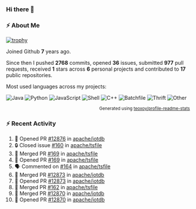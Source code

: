 ### Hi there 👋

### :zap: About Me

[![trophy](https://github-profile-trophy.vercel.app/?username=HTHou&theme=onedark)](https://github.com/ryo-ma/github-profile-trophy)
   
Joined Github **7** years ago.

Since then I pushed **2768** commits, opened **36** issues, submitted **977** pull requests, received **1** stars across **6** personal projects and contributed to **17** public repositories.

Most used languages across my projects:

![Java](https://img.shields.io/static/v1?style=flat-square&label=%E2%A0%80&color=555&labelColor=%23b07219&message=Java%EF%B8%B196.4%25)
![Python](https://img.shields.io/static/v1?style=flat-square&label=%E2%A0%80&color=555&labelColor=%233572A5&message=Python%EF%B8%B10.8%25)
![JavaScript](https://img.shields.io/static/v1?style=flat-square&label=%E2%A0%80&color=555&labelColor=%23f1e05a&message=JavaScript%EF%B8%B10.6%25)
![Shell](https://img.shields.io/static/v1?style=flat-square&label=%E2%A0%80&color=555&labelColor=%2389e051&message=Shell%EF%B8%B10.4%25)
![C++](https://img.shields.io/static/v1?style=flat-square&label=%E2%A0%80&color=555&labelColor=%23f34b7d&message=C%2B%2B%EF%B8%B10.4%25)
![Batchfile](https://img.shields.io/static/v1?style=flat-square&label=%E2%A0%80&color=555&labelColor=%23C1F12E&message=Batchfile%EF%B8%B10.3%25)
![Thrift](https://img.shields.io/static/v1?style=flat-square&label=%E2%A0%80&color=555&labelColor=%23D12127&message=Thrift%EF%B8%B10.2%25)
![Other](https://img.shields.io/static/v1?style=flat-square&label=%E2%A0%80&color=555&labelColor=%23ededed&message=Other%EF%B8%B10.4%25)

<p align="right"><sub>Generated using <a href="https://github.com/marketplace/actions/profile-readme-stats">teoxoy/profile-readme-stats</a></sub></p>


<!--![](https://github.com/HTHou/HTHou/blob/output/github-contribution-grid-snake.svg)-->

<!--![Haonan Hou's github stats](https://github-readme-stats.vercel.app/api?username=HTHou&count_private=true&show_icons=true&theme=onedark)-->

<!--![Haonan Hou's wakatime stats](https://github-readme-stats.vercel.app/api/wakatime?username=HTHou&layout=compact&theme=onedark)-->

<!--![Top Langs](https://github-readme-stats.vercel.app/api/top-langs/?username=HTHou&theme=onedark&layout=compact)-->

### :zap: Recent Activity
<!--START_SECTION:activity-->
1. 💪 Opened PR [#12876](https://github.com/apache/iotdb/pull/12876) in [apache/iotdb](https://github.com/apache/iotdb)
2. 🔒 Closed issue [#160](https://github.com/apache/tsfile/issues/160) in [apache/tsfile](https://github.com/apache/tsfile)
3. 🎉 Merged PR [#169](https://github.com/apache/tsfile/pull/169) in [apache/tsfile](https://github.com/apache/tsfile)
4. 💪 Opened PR [#169](https://github.com/apache/tsfile/pull/169) in [apache/tsfile](https://github.com/apache/tsfile)
5. 🗣 Commented on [#164](https://github.com/apache/tsfile/pull/164#issuecomment-2213141196) in [apache/tsfile](https://github.com/apache/tsfile)
6. 🎉 Merged PR [#12873](https://github.com/apache/iotdb/pull/12873) in [apache/iotdb](https://github.com/apache/iotdb)
7. 💪 Opened PR [#12873](https://github.com/apache/iotdb/pull/12873) in [apache/iotdb](https://github.com/apache/iotdb)
8. 🎉 Merged PR [#162](https://github.com/apache/tsfile/pull/162) in [apache/tsfile](https://github.com/apache/tsfile)
9. 🎉 Merged PR [#12870](https://github.com/apache/iotdb/pull/12870) in [apache/iotdb](https://github.com/apache/iotdb)
10. 💪 Opened PR [#12870](https://github.com/apache/iotdb/pull/12870) in [apache/iotdb](https://github.com/apache/iotdb)
<!--END_SECTION:activity-->

<!--
**HTHou/HTHou** is a ✨ _special_ ✨ repository because its `README.md` (this file) appears on your GitHub profile.

Here are some ideas to get you started:

- 🔭 I’m currently working on ...
- 🌱 I’m currently learning ...
- 👯 I’m looking to collaborate on ...
- 🤔 I’m looking for help with ...
- 💬 Ask me about ...
- 📫 How to reach me: ...
- 😄 Pronouns: ...
- ⚡ Fun fact: ...
-->
